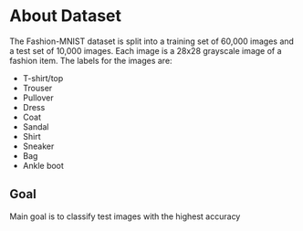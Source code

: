 # About Dataset

The Fashion-MNIST dataset is split into a training set of 60,000 images and a test set of 10,000 images. Each image is a 28x28 grayscale image of a fashion item. The labels for the images are:

* T-shirt/top
* Trouser
* Pullover
* Dress
* Coat
* Sandal
* Shirt
* Sneaker
* Bag
* Ankle boot

## Goal
Main goal is to classify test images with the highest accuracy
